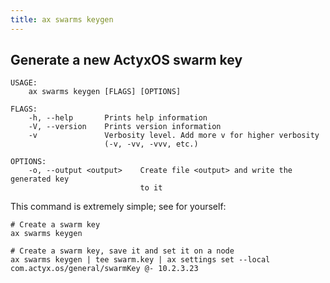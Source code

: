 ```yaml
---
title: ax swarms keygen
---
```


## Generate a new ActyxOS swarm key

```
USAGE:
    ax swarms keygen [FLAGS] [OPTIONS]

FLAGS:
    -h, --help       Prints help information
    -V, --version    Prints version information
    -v               Verbosity level. Add more v for higher verbosity
                     (-v, -vv, -vvv, etc.)

OPTIONS:
    -o, --output <output>    Create file <output> and write the generated key
                             to it
```

This command is extremely simple; see for yourself:

```
# Create a swarm key
ax swarms keygen

# Create a swarm key, save it and set it on a node
ax swarms keygen | tee swarm.key | ax settings set --local com.actyx.os/general/swarmKey @- 10.2.3.23
```
